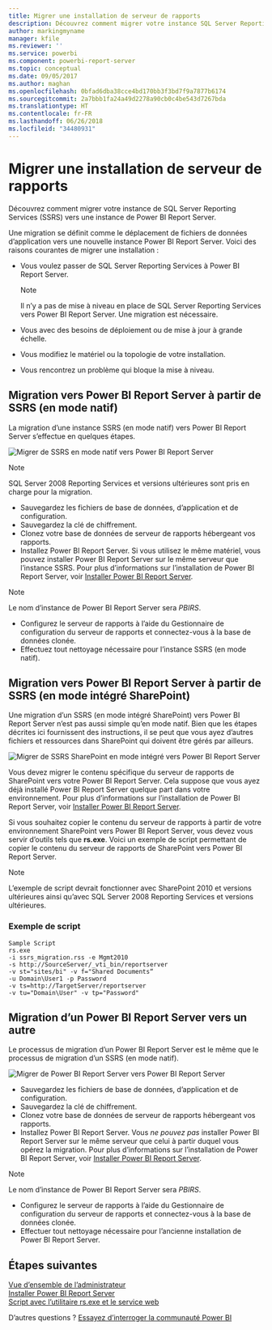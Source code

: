 ```yaml
---
title: Migrer une installation de serveur de rapports
description: Découvrez comment migrer votre instance SQL Server Reporting Services vers une instance de Power BI Report Server.
author: markingmyname
manager: kfile
ms.reviewer: ''
ms.service: powerbi
ms.component: powerbi-report-server
ms.topic: conceptual
ms.date: 09/05/2017
ms.author: maghan
ms.openlocfilehash: 0bfad6dba38cce4bd170bb3f3bd7f9a7877b6174
ms.sourcegitcommit: 2a7bbb1fa24a49d2278a90cb0c4be543d7267bda
ms.translationtype: HT
ms.contentlocale: fr-FR
ms.lasthandoff: 06/26/2018
ms.locfileid: "34480931"
---
```

# <a name="migrate-a-report-server-installation"></a>Migrer une installation de serveur de rapports
Découvrez comment migrer votre instance de SQL Server Reporting Services (SSRS) vers une instance de Power BI Report Server.

Une migration se définit comme le déplacement de fichiers de données d’application vers une nouvelle instance Power BI Report Server. Voici des raisons courantes de migrer une installation :

* Vous voulez passer de SQL Server Reporting Services à Power BI Report Server.
  
  > [!NOTE]
  > Il n’y a pas de mise à niveau en place de SQL Server Reporting Services vers Power BI Report Server. Une migration est nécessaire.
  > 
  > 
* Vous avec des besoins de déploiement ou de mise à jour à grande échelle.
* Vous modifiez le matériel ou la topologie de votre installation.
* Vous rencontrez un problème qui bloque la mise à niveau.

## <a name="migrating-to-power-bi-report-server-from-ssrs-native-mode"></a>Migration vers Power BI Report Server à partir de SSRS (en mode natif)
La migration d’une instance SSRS (en mode natif) vers Power BI Report Server s’effectue en quelques étapes.

![](media/migrate-report-server/migrate-from-ssrs-native.png "Migrer de SSRS en mode natif vers Power BI Report Server")

> [!NOTE]
> SQL Server 2008 Reporting Services et versions ultérieures sont pris en charge pour la migration.
> 
> 

* Sauvegardez les fichiers de base de données, d’application et de configuration.
* Sauvegardez la clé de chiffrement.
* Clonez votre base de données de serveur de rapports hébergeant vos rapports.
* Installez Power BI Report Server. Si vous utilisez le même matériel, vous pouvez installer Power BI Report Server sur le même serveur que l’instance SSRS. Pour plus d’informations sur l’installation de Power BI Report Server, voir [Installer Power BI Report Server](install-report-server.md).

> [!NOTE]
> Le nom d’instance de Power BI Report Server sera *PBIRS*.
> 
> 

* Configurez le serveur de rapports à l’aide du Gestionnaire de configuration du serveur de rapports et connectez-vous à la base de données clonée.
* Effectuez tout nettoyage nécessaire pour l’instance SSRS (en mode natif).

## <a name="migration-to-power-bi-report-server-from-ssrs-sharepoint-integrated-mode"></a>Migration vers Power BI Report Server à partir de SSRS (en mode intégré SharePoint)
Une migration d’un SSRS (en mode intégré SharePoint) vers Power BI Report Server n’est pas aussi simple qu’en mode natif. Bien que les étapes décrites ici fournissent des instructions, il se peut que vous ayez d’autres fichiers et ressources dans SharePoint qui doivent être gérés par ailleurs.

![](media/migrate-report-server/migrate-from-ssrs-sharepoint.png "Migrer de SSRS SharePoint en mode intégré vers Power BI Report Server")

Vous devez migrer le contenu spécifique du serveur de rapports de SharePoint vers votre Power BI Report Server. Cela suppose que vous ayez déjà installé Power BI Report Server quelque part dans votre environnement. Pour plus d’informations sur l’installation de Power BI Report Server, voir [Installer Power BI Report Server](install-report-server.md).

Si vous souhaitez copier le contenu du serveur de rapports à partir de votre environnement SharePoint vers Power BI Report Server, vous devez vous servir d’outils tels que **rs.exe**. Voici un exemple de script permettant de copier le contenu du serveur de rapports de SharePoint vers Power BI Report Server.

> [!NOTE]
> L’exemple de script devrait fonctionner avec SharePoint 2010 et versions ultérieures ainsi qu’avec SQL Server 2008 Reporting Services et versions ultérieures.
> 
> 

### <a name="sample-script"></a>Exemple de script
```
Sample Script
rs.exe
-i ssrs_migration.rss -e Mgmt2010
-s http://SourceServer/_vti_bin/reportserver
-v st="sites/bi" -v f="Shared Documents“
-u Domain\User1 -p Password
-v ts=http://TargetServer/reportserver
-v tu="Domain\User" -v tp="Password"
```

## <a name="migrateing-from-one-power-bi-report-server-to-another"></a>Migration d’un Power BI Report Server vers un autre
Le processus de migration d’un Power BI Report Server est le même que le processus de migration d’un SSRS (en mode natif).

![](media/migrate-report-server/migrate-from-pbirs.png "Migrer de Power BI Report Server vers Power BI Report Server")

* Sauvegardez les fichiers de base de données, d’application et de configuration.
* Sauvegardez la clé de chiffrement.
* Clonez votre base de données de serveur de rapports hébergeant vos rapports.
* Installez Power BI Report Server. Vous *ne pouvez pas* installer Power BI Report Server sur le même serveur que celui à partir duquel vous opérez la migration. Pour plus d’informations sur l’installation de Power BI Report Server, voir [Installer Power BI Report Server](install-report-server.md).

> [!NOTE]
> Le nom d’instance de Power BI Report Server sera *PBIRS*.
> 
> 

* Configurez le serveur de rapports à l’aide du Gestionnaire de configuration du serveur de rapports et connectez-vous à la base de données clonée.
* Effectuer tout nettoyage nécessaire pour l’ancienne installation de Power BI Report Server.

## <a name="next-steps"></a>Étapes suivantes
[Vue d’ensemble de l’administrateur](admin-handbook-overview.md)  
[Installer Power BI Report Server](install-report-server.md)  
[Script avec l’utilitaire rs.exe et le service web](https://docs.microsoft.com/sql/reporting-services/tools/script-with-the-rs-exe-utility-and-the-web-service)

D’autres questions ? [Essayez d’interroger la communauté Power BI](https://community.powerbi.com/)

